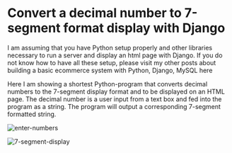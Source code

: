 # Convert a decimal number to 7-segment format display with Django

I am assuming that you have Python setup properly and other libraries necessary to run a server and display an html page with Django. If you do not know how to have all these setup, please visit my other posts about building a basic ecommerce system with Python, Django, MySQL here

Here I am showing a shortest Python-program that converts decimal numbers to the 7-segment display format and to be displayed on an HTML page. The decimal number is a user input from a text box and fed into the program as a string. The program will output a corresponding 7-segment formatted string.

![enter-numbers](https://github.com/thanhhaido/digdatawithPython/blob/master/7-segment-display/img/7segment_pic1.png)

![7-segment-display](https://github.com/thanhhaido/digdatawithPython/blob/master/7-segment-display/img/7segment_pic2.png)


